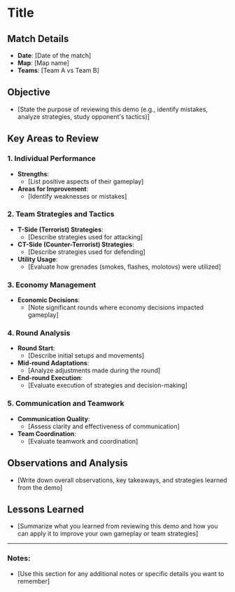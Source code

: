 # Title

## Match Details
- **Date**: [Date of the match]
- **Map**: [Map name]
- **Teams**: [Team A vs Team B]

## Objective
- [State the purpose of reviewing this demo (e.g., identify mistakes, analyze strategies, study opponent's tactics)]

## Key Areas to Review
### 1. Individual Performance
  - **Strengths**:
    - [List positive aspects of their gameplay]
  - **Areas for Improvement**:
    - [Identify weaknesses or mistakes]

### 2. Team Strategies and Tactics
- **T-Side (Terrorist) Strategies**:
  - [Describe strategies used for attacking]
- **CT-Side (Counter-Terrorist) Strategies**:
  - [Describe strategies used for defending]
- **Utility Usage**:
  - [Evaluate how grenades (smokes, flashes, molotovs) were utilized]

### 3. Economy Management
- **Economic Decisions**:
  - [Note significant rounds where economy decisions impacted gameplay]

### 4. Round Analysis
- **Round Start**:
  - [Describe initial setups and movements]
- **Mid-round Adaptations**:
  - [Analyze adjustments made during the round]
- **End-round Execution**:
  - [Evaluate execution of strategies and decision-making]

### 5. Communication and Teamwork
- **Communication Quality**:
  - [Assess clarity and effectiveness of communication]
- **Team Coordination**:
  - [Evaluate teamwork and coordination]

## Observations and Analysis
- [Write down overall observations, key takeaways, and strategies learned from the demo]

## Lessons Learned
- [Summarize what you learned from reviewing this demo and how you can apply it to improve your own gameplay or team strategies]

---

### Notes:
- [Use this section for any additional notes or specific details you want to remember]
